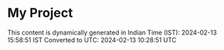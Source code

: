 # My Project

This content is dynamically generated in Indian Time (IST): 2024-02-13 15:58:51 IST
Converted to UTC: 2024-02-13 10:28:51 UTC

